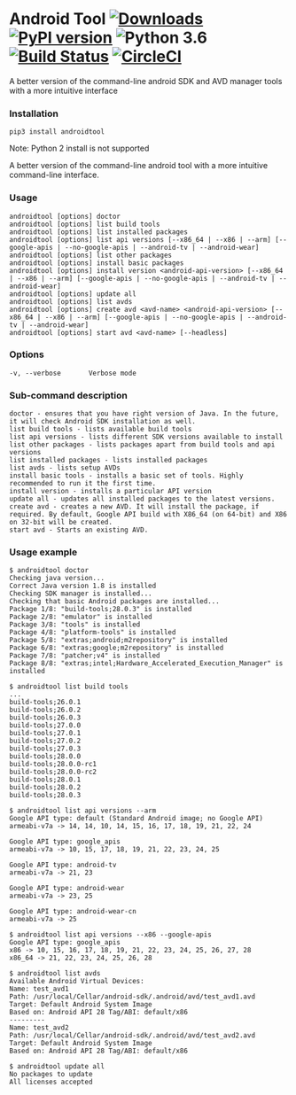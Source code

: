 # Android Tool [![Downloads](https://pepy.tech/badge/androidtool)](https://pepy.tech/project/androidtool) [![PyPI version](https://badge.fury.io/py/androidtool.svg)](https://badge.fury.io/py/androidtool) ![Python 3.6](https://img.shields.io/badge/python-3.6-brightgreen.svg) [![Build Status](https://img.shields.io/travis/ashishb/androidtool/master.svg?label=Travis%20CI)](https://travis-ci.org/ashishb/androidtool) [![CircleCI](https://img.shields.io/circleci/project/github/ashishb/androidtool.svg?label=Circle%20CI)](https://circleci.com/gh/ashishb/androidtool)

A better version of the command-line android SDK and AVD manager tools with a more intuitive interface

### Installation

`pip3 install androidtool`

Note: Python 2 install is not supported

A better version of the command-line android tool with a more intuitive command-line interface.

### Usage

    androidtool [options] doctor
    androidtool [options] list build tools
    androidtool [options] list installed packages
    androidtool [options] list api versions [--x86_64 | --x86 | --arm] [--google-apis | --no-google-apis | --android-tv | --android-wear]
    androidtool [options] list other packages
    androidtool [options] install basic packages
    androidtool [options] install version <android-api-version> [--x86_64 | --x86 | --arm] [--google-apis | --no-google-apis | --android-tv | --android-wear]
    androidtool [options] update all
    androidtool [options] list avds
    androidtool [options] create avd <avd-name> <android-api-version> [--x86_64 | --x86 | --arm] [--google-apis | --no-google-apis | --android-tv | --android-wear]
    androidtool [options] start avd <avd-name> [--headless]

### Options
    -v, --verbose       Verbose mode


### Sub-command description
    doctor - ensures that you have right version of Java. In the future, it will check Android SDK installation as well.
    list build tools - lists available build tools
    list api versions - lists different SDK versions available to install
    list other packages - lists packages apart from build tools and api versions
    list installed packages - lists installed packages
    list avds - lists setup AVDs
    install basic tools - installs a basic set of tools. Highly recommended to run it the first time.
    install version - installs a particular API version
    update all - updates all installed packages to the latest versions.
    create avd - creates a new AVD. It will install the package, if required. By default, Google API build with X86_64 (on 64-bit) and X86 on 32-bit will be created.
    start avd - Starts an existing AVD.


### Usage example

```
$ androidtool doctor
Checking java version...
Correct Java version 1.8 is installed
Checking SDK manager is installed...
Checking that basic Android packages are installed...
Package 1/8: "build-tools;28.0.3" is installed
Package 2/8: "emulator" is installed
Package 3/8: "tools" is installed
Package 4/8: "platform-tools" is installed
Package 5/8: "extras;android;m2repository" is installed
Package 6/8: "extras;google;m2repository" is installed
Package 7/8: "patcher;v4" is installed
Package 8/8: "extras;intel;Hardware_Accelerated_Execution_Manager" is installed
```

```
$ androidtool list build tools
...
build-tools;26.0.1
build-tools;26.0.2
build-tools;26.0.3
build-tools;27.0.0
build-tools;27.0.1
build-tools;27.0.2
build-tools;27.0.3
build-tools;28.0.0
build-tools;28.0.0-rc1
build-tools;28.0.0-rc2
build-tools;28.0.1
build-tools;28.0.2
build-tools;28.0.3
```

```
$ androidtool list api versions --arm
Google API type: default (Standard Android image; no Google API)
armeabi-v7a -> 14, 14, 10, 14, 15, 16, 17, 18, 19, 21, 22, 24

Google API type: google_apis
armeabi-v7a -> 10, 15, 17, 18, 19, 21, 22, 23, 24, 25

Google API type: android-tv
armeabi-v7a -> 21, 23

Google API type: android-wear
armeabi-v7a -> 23, 25

Google API type: android-wear-cn
armeabi-v7a -> 25
```

```
$ androidtool list api versions --x86 --google-apis
Google API type: google_apis
x86 -> 10, 15, 16, 17, 18, 19, 21, 22, 23, 24, 25, 26, 27, 28
x86_64 -> 21, 22, 23, 24, 25, 26, 28
```

```
$ androidtool list avds
Available Android Virtual Devices:
Name: test_avd1
Path: /usr/local/Cellar/android-sdk/.android/avd/test_avd1.avd
Target: Default Android System Image
Based on: Android API 28 Tag/ABI: default/x86
---------
Name: test_avd2
Path: /usr/local/Cellar/android-sdk/.android/avd/test_avd2.avd
Target: Default Android System Image
Based on: Android API 28 Tag/ABI: default/x86
```

```
$ androidtool update all
No packages to update
All licenses accepted
```
